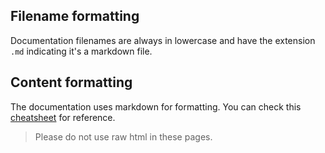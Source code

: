 ## Filename formatting

Documentation filenames are always in lowercase and have the extension `.md` indicating it's a markdown file.

## Content formatting

The documentation uses markdown for formatting. You can check this [cheatsheet](https://github.com/adam-p/markdown-here/wiki/Markdown-Cheatsheet) for reference.

> Please do not use raw html in these pages.